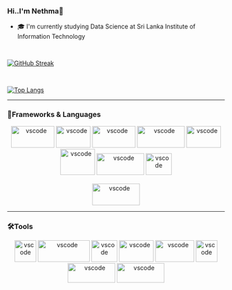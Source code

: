 ### Hi..I'm Nethma👋

- 🎓 I'm currently studying Data Science at Sri Lanka Institute of Information Technology

<br>

 [![GitHub Streak](https://github-readme-streak-stats.herokuapp.com?user=nsrajapaksha&theme=dark)](https://github.com/nsrajapaksha/github-readme-stats)

<br>

 [![Top Langs](https://github-readme-stats.vercel.app/api/top-langs/?username=nsrajapaksha&layout=compact&theme=react&hide_border=true&bg_color=0D1117)](https://github.com/nsrajapaksha/github-readme-stats)

<hr>  
<h3> 🚀Frameworks & Languages</h3>
<p align="center">     
<img src="https://www.vectorlogo.zone/logos/reactjs/reactjs-icon.svg" alt="vscode" width="100" height="50"/>   
<img src="https://www.vectorlogo.zone/logos/nodejs/nodejs-icon.svg" alt="vscode" width="80" height="50"/>  
<img src="https://upload.vectorlogo.zone/logos/getbootstrap/images/987f8f6c-263a-47b1-a85d-853cfca215d9.svg" alt="vscode" width="100" height="50"/> 
<img src="https://www.vectorlogo.zone/logos/java/java-icon.svg" alt="vscode" width="110" height="50"/>
<img src="https://upload.vectorlogo.zone/logos/javascript/images/239ec8a4-163e-4792-83b6-3f6d96911757.svg" alt="vscode" width="80" height="50"/>   
<img src="https://www.vectorlogo.zone/logos/php/php-icon.svg" alt="vscode" width="80" height="60"/>
<img src="https://www.vectorlogo.zone/logos/w3_html5/w3_html5-icon.svg" alt="vscode" width="110" height="50"/>
<img src="https://www.vectorlogo.zone/logos/w3_css/w3_css-icon.svg" alt="vscode" width="60" height="50"/> <br><br>
<img src="https://www.svgrepo.com/show/354238/python.svg" alt="vscode" width="110" height="50"/>

<!--
<img src="https://www.vectorlogo.zone/logos/jquery/jquery-icon.svg" alt="vscode" width="80" height="50"/>
-->
</p>     
 
<hr> 
<h3> 🛠Tools</h3>
<p align="center">     
<img src="https://www.vectorlogo.zone/logos/visualstudio_code/visualstudio_code-icon.svg" alt="vscode" width="50" height="50"/>     
<img src="https://www.vectorlogo.zone/logos/android/android-icon.svg" alt="vscode" width="120" height="50"/>  
<img src="https://www.vectorlogo.zone/logos/mysql/mysql-icon.svg" alt="vscode" width="60" height="50"/>    
<img src="https://www.vectorlogo.zone/logos/mongodb/mongodb-icon.svg" alt="vscode" width="80" height="50"/>
<img src="https://www.vectorlogo.zone/logos/sqlite/sqlite-icon.svg" alt="vscode" width="90" height="50"/> 

<!--
<img src="https://www.svgrepo.com/show/373589/excel.svg" alt="vscode" width="110" height="50"/> 
-->

<img src="https://img.icons8.com/color/344/microsoft-sql-server.png" alt="vscode" width="50" height="50"/> 
<img src="https://www.svgrepo.com/show/354520/visual-studio.svg" alt="vscode" width="110" height="45"/> 
<img src="https://www.vectorlogo.zone/logos/oracle/oracle-ar21.svg" alt="vscode" width="110" height="45"/> 
</p>     

        
<!--
- 🔭 I’m currently working on ...
- 🌱 I’m currently learning ...
- 👯 I’m looking to collaborate on ...
- 🤔 I’m looking for help with ...
- 💬 Ask me about ...
- 📫 How to reach me: ...
- 😄 Pronouns: ...
- ⚡ Fun fact: ...
-->

       

    
